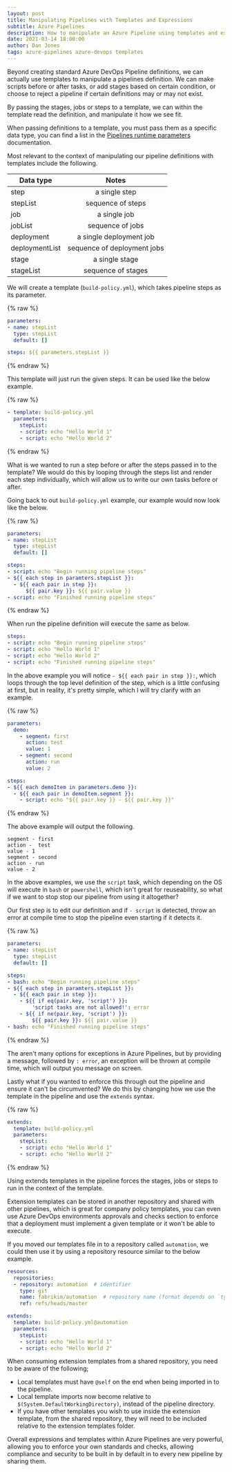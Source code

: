 ```yaml
---
layout: post
title: Manipulating Pipelines with Templates and Expressions
subtitle: Azure Pipelines
description: How to manipulate an Azure Pipeline using templates and expressions to enforce compliance, improve security and more.
date: 2021-03-14 18:00:00
author: Dan Jones
tags: azure-pipelines azure-devops templates
---
```


Beyond creating standard Azure DevOps Pipeline definitions, we can actually use templates to manipulate a pipelines definition. We can make scripts before or after tasks, or add stages based on certain condition, or choose to reject a pipeline if certain definitions may or may not exist.

By passing the stages, jobs or steps to a template, we can within the template read the definition, and manipulate it how we see fit.

When passing definitions to a template, you must pass them as a specific data type, you can find a list in the [Pipelines runtime parameters](https://docs.microsoft.com/en-us/azure/devops/pipelines/process/runtime-parameters?view=azure-devops&tabs=script#parameter-data-types) documentation.

Most relevant to the context of manipulating our pipeline definitions with templates include the following.

| Data type        | Notes           | 
| ------------- |:-------------:| 
| step      | a single step | 
| stepList      | sequence of steps | 
| job     | a single job | 
| jobList | sequence of jobs | 
| deployment | a single deployment job |
| deploymentList | sequence of deployment jobs |
| stage | a single stage |
| stageList | sequence of stages |

We will create a template (`build-policy.yml`), which takes pipeline steps as its parameter.

{% raw %}
```yml
parameters:
- name: stepList
  type: stepList
  default: []

steps: ${{ parameters.stepList }}
```
{% endraw %}

This template will just run the given steps. It can be used like the below example.

{% raw %}
```yml
- template: build-policy.yml
  parameters:
    stepList:
    - script: echo "Hello World 1"
    - script: echo "Hello World 2"
```
{% endraw %}

What is we wanted to run a step before or after the steps passed in to the template? We would do this by looping through the steps list and render each step individually, which will allow us to write our own tasks before or after.

Going back to out `build-policy.yml` example, our example would now look like the below.

{% raw %}
```yml
parameters:
- name: stepList
  type: stepList
  default: []

steps:
- script: echo "Begin running pipeline steps"
- ${{ each step in paramters.stepList }}:
  - ${{ each pair in step }}:
      ${{ pair.key }}: ${{ pair.value }}  
- script: echo "Finished running pipeline steps"
```
{% endraw %}

When run the pipeline definition will execute the same as below.

```yml
steps:
- script: echo "Begin running pipeline steps"
- script: echo "Hello World 1"
- script: echo "Hello World 2"
- script: echo "Finished running pipeline steps"
```

In the above example you will notice `- ${{ each pair in step }}:`, which loops through the top level definition of the step, which is a little confusing at first, but in reality, it's pretty simple, which I will try clarify with an example.

{% raw %}
```yml
parameters:
  demo:
    - segment: first
      action: test
      value: 1
    - segment: second
      action: run
      value: 2

steps:
- ${{ each demoItem in parameters.demo }}:
  - ${{ each pair in demoItem.segment }}:
    - script: echo "${{ pair.key }} - ${{ pair.key }}"
```
{% endraw %}

The above example will output the following.

```
segment - first
action -  test
value - 1
segment - second
action - run
value - 2
```

In the above examples, we use the `script` task, which depending on the OS will execute in `bash` or `powershell`, which isn't great for reuseability, so what if we want to stop stop our pipeline from using it altogether?

Our first step is to edit our definition and if `- script` is detected, throw an error at compile time to stop the pipeline even starting if it detects it.

{% raw %}
```yml
parameters:
- name: stepList
  type: stepList
  default: []

steps:
- bash: echo "Begin running pipeline steps"
- ${{ each step in paramters.stepList }}:
  - ${{ each pair in step }}:
    - ${{ if eq(pair.key, 'script') }}:
        'script tasks are not allowed!': error
    - ${{ if ne(pair.key, 'script') }}:
        ${{ pair.key }}: ${{ pair.value }}  
- bash: echo "Finished running pipeline steps"
```
{% endraw %}

The aren't many options for exceptions in Azure Pipelines, but by providing a message, followed by `: error`, an exception will be thrown at compile time, which will output you message on screen.

Lastly what if you wanted to enforce this through out the pipeline and ensure it can't be circumvented? We do this by changing how we use the template in the pipeline and use the `extends` syntax.

{% raw %}
```yml
extends:
  template: build-policy.yml
  parameters:
    stepList:
    - script: echo "Hello World 1"
    - script: echo "Hello World 2"
```
{% endraw %}

Using extends templates in the pipeline forces the stages, jobs or steps to run in the context of the template.

Extension templates can be stored in another repository and shared with other pipelines, which is great for company policy templates, you can even use Azure DevOps environments approvals and checks section to enforce that a deployment must implement a given template or it won't be able to execute.

If you moved our templates file in to a repository called `automation`, we could then use it by using a repository resource similar to the below example.

```yml
resources:
  repositories:
  - repository: automation  # identifier
    type: git 
    name: fabrikim/automation  # repository name (format depends on `type`)
    ref: refs/heads/master  

extends:
  template: build-policy.yml@automation
  parameters:
    stepList:
    - script: echo "Hello World 1"
    - script: echo "Hello World 2"
```

When consuming extension templates from a shared repository, you need to be aware of the following;
* Local templates must have `@self` on the end when being imported in to the pipeline.
* Local template imports now become relative to `$(System.DefaultWorkingDirectory)`, instead of the pipeline directory.
* If you have other templates you wish to use inside the extension template, from the shared repository, they will need to be included relative to the extension templates folder.

Overall expressions and templates within Azure Pipelines are very powerful, allowing you to enforce your own standards and checks, allowing compliance and security to be built in by default in to every new pipeline by sharing them.
